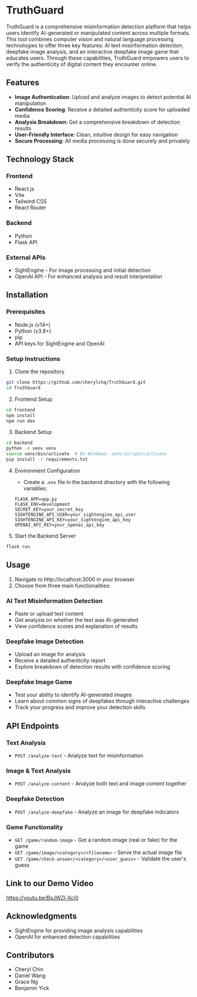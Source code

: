 # TruthGuard

TruthGuard is a comprehensive misinformation detection platform that helps users identify AI-generated or manipulated content across multiple formats. This tool combines computer vision and natural language processing technologies to offer three key features: AI text misinformation detection, deepfake image analysis, and an interactive deepfake image game that educates users. Through these capabilities, TruthGuard empowers users to verify the authenticity of digital content they encounter online.

## Features

- **Image Authentication**: Upload and analyze images to detect potential AI manipulation
- **Confidence Scoring**: Receive a detailed authenticity score for uploaded media
- **Analysis Breakdown**: Get a comprehensive breakdown of detection results
- **User-Friendly Interface**: Clean, intuitive design for easy navigation
- **Secure Processing**: All media processing is done securely and privately

## Technology Stack

### Frontend

- React.js
- Vite
- Tailwind CSS
- React Router

### Backend

- Python
- Flask API

### External APIs

- SightEngine - For image processing and initial detection
- OpenAI API - For enhanced analysis and result interpretation

## Installation

### Prerequisites

- Node.js (v14+)
- Python (v3.8+)
- pip
- API keys for SightEngine and OpenAI

### Setup Instructions

1. Clone the repository

```bash
git clone https://github.com/cherylchq/TruthGuard.git
cd TruthGuard
```

2. Frontend Setup

```bash
cd frontend
npm install
npm run dev
```

3. Backend Setup

```bash
cd backend
python -m venv venv
source venv/bin/activate  # On Windows: venv\Scripts\activate
pip install -r requirements.txt
```

4. Environment Configuration

   - Create a `.env` file in the backend directory with the following variables:

   ```
   FLASK_APP=app.py
   FLASK_ENV=development
   SECRET_KEY=your_secret_key
   SIGHTENGINE_API_USER=your_sightengine_api_user
   SIGHTENGINE_API_KEY=your_sightengine_api_key
   OPENAI_API_KEY=your_openai_api_key
   ```

5. Start the Backend Server

```bash
flask run
```

## Usage

1. Navigate to http://localhost:3000 in your browser
2. Choose from three main functionalities:

### AI Text Misinformation Detection

- Paste or upload text content
- Get analysis on whether the text was AI-generated
- View confidence scores and explanation of results

### Deepfake Image Detection

- Upload an image for analysis
- Receive a detailed authenticity report
- Explore breakdown of detection results with confidence scoring

### Deepfake Image Game

- Test your ability to identify AI-generated images
- Learn about common signs of deepfakes through interactive challenges
- Track your progress and improve your detection skills

## API Endpoints

### Text Analysis

- `POST /analyze-text` - Analyze text for misinformation

### Image & Text Analysis

- `POST /analyze-content` - Analyze both text and image content together

### Deepfake Detection

- `POST /analyze-deepfake` - Analyze an image for deepfake indicators

### Game Functionality

- `GET /game/random-image` - Get a random image (real or fake) for the game
- `GET /game/image/<category>/<filename>` - Serve the actual image file
- `GET /game/check-answer/<category>/<user_guess>` - Validate the user's guess

## Link to our Demo Video

https://youtu.be/BsJWZl-Xcj0

## Acknowledgments

- SightEngine for providing image analysis capabilities
- OpenAI for enhanced detection capabilities

## Contributors

- Cheryl Chin
- Daniel Wang
- Grace Ng
- Benjamin Yick
